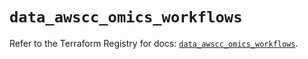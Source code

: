 # `data_awscc_omics_workflows`

Refer to the Terraform Registry for docs: [`data_awscc_omics_workflows`](https://registry.terraform.io/providers/hashicorp/awscc/0.70.0/docs/data-sources/omics_workflows).
